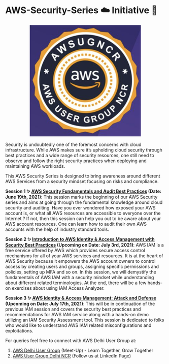 # AWS-Security-Series :cloud: Initiative 💂 

<p align="center">
  <img width="350" height="350" src=https://github.com/ntnshrm87/AWS-Security-Series/blob/main/Logo.png>
</p>

Security is undoubtedly one of the foremost concerns with cloud infrastructure. While AWS makes sure it’s upholding cloud security through best practices and a wide range of security resources, one still need to observe and follow the right security practices when deploying and maintaining AWS workloads.   

This AWS Security Series is designed to bring awareness around different AWS Services from a security mindset focusing on risks and compliance. 

**Session 1 :sparkles: [AWS Security Fundamentals and Audit Best Practices](https://youtu.be/I_snxnOF_3w) (Date: June 19th, 2021)**: This session marks the beginning of our AWS Security series and aims at going through the fundamental knowledge around cloud security and auditing. Have you ever wondered how exposed your AWS account is, or what all AWS resources are accessible to everyone over the Internet ? If not, then this session can help you out to be aware about your AWS account resources. One can learn how to audit their own AWS accounts with the help of industry standard tools. 

**Session 2 :sparkles: [Introduction to AWS Identity & Access Management with Security Best Practices](https://www.youtube.com/watch?v=cpfyGLgpq-E) (Upcoming on Date: July 3rd, 2021)**: AWS IAM is a free service offered by AWS which provides secure access control mechanisms for all of your AWS services and resources. It is at the heart of AWS Security because it empowers the AWS account owners to control access by creating users and groups, assigning specific permissions and policies, setting up MFA and so on. In this session, we will demystify the fundamentals of AWS IAM with a security mindset while understanding about different related terminologies. At the end, there will be a few hands-on exercises about using IAM Access Analyzer.

**Session 3 :sparkles: [AWS Identity & Access Management: Attack and Defense](https://www.youtube.com/watch?v=NbUDP8DHNrM) (Upcoming on Date: July 17th, 2021)**: This will be in continuation of the previous IAM session and covers the security best practices and recommendations for AWS IAM service along with a hands-on demo utilizing an IAM Security Assessment tool. This session is dedicated to folks who would like to understand AWS IAM related misconfigurations and exploitations.

For queries feel free to connect with AWS Delhi User Group at:

1. [AWS Delhi User Group](https://www.meetup.com/AmazonAWS-Delhi/) (Meet-Up) - Learn Together, Grow Together
2. [AWS User Group Delhi NCR](https://www.linkedin.com/company/aws-user-group-delhi-ncr) (Follow us at LinkedIn Page)
